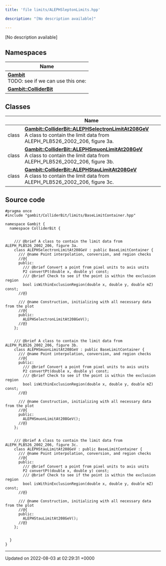 ```yaml
---
title: 'file limits/ALEPHSleptonLimits.hpp'

description: "[No description available]"

---
```







[No description available]

## Namespaces

| Name           |
| -------------- |
| **[Gambit](/documentation/code/gambit_sphinx/namespaces/namespacegambit/)** <br>TODO: see if we can use this one:  |
| **[Gambit::ColliderBit](/documentation/code/gambit_sphinx/namespaces/namespacegambit_1_1colliderbit/)**  |

## Classes

|                | Name           |
| -------------- | -------------- |
| class | **[Gambit::ColliderBit::ALEPHSelectronLimitAt208GeV](/documentation/code/gambit_sphinx/classes/classgambit_1_1colliderbit_1_1alephselectronlimitat208gev/)** <br>A class to contain the limit data from ALEPH_PLB526_2002_206, figure 3a.  |
| class | **[Gambit::ColliderBit::ALEPHSmuonLimitAt208GeV](/documentation/code/gambit_sphinx/classes/classgambit_1_1colliderbit_1_1alephsmuonlimitat208gev/)** <br>A class to contain the limit data from ALEPH_PLB526_2002_206, figure 3b.  |
| class | **[Gambit::ColliderBit::ALEPHStauLimitAt208GeV](/documentation/code/gambit_sphinx/classes/classgambit_1_1colliderbit_1_1alephstaulimitat208gev/)** <br>A class to contain the limit data from ALEPH_PLB526_2002_206, figure 3c.  |




## Source code

```
#pragma once
#include "gambit/ColliderBit/limits/BaseLimitContainer.hpp"

namespace Gambit {
  namespace ColliderBit {


    /// @brief A class to contain the limit data from ALEPH_PLB526_2002_206, figure 3a.
    class ALEPHSelectronLimitAt208GeV : public BaseLimitContainer {
      /// @name Point interpolation, conversion, and region checks
      //@{
      public:
        /// @brief Convert a point from pixel units to axis units
        P2 convertPt(double x, double y) const;
        /// @brief Check to see if the point is within the exclusion region
        bool isWithinExclusionRegion(double x, double y, double mZ) const;
      //@}

      /// @name Construction, initializing with all necessary data from the plot
      //@{
      public:
        ALEPHSelectronLimitAt208GeV();
      //@}
    };


    /// @brief A class to contain the limit data from ALEPH_PLB526_2002_206, figure 3b.
    class ALEPHSmuonLimitAt208GeV : public BaseLimitContainer {
      /// @name Point interpolation, conversion, and region checks
      //@{
      public:
        /// @brief Convert a point from pixel units to axis units
        P2 convertPt(double x, double y) const;
        /// @brief Check to see if the point is within the exclusion region
        bool isWithinExclusionRegion(double x, double y, double mZ) const;
      //@}

      /// @name Construction, initializing with all necessary data from the plot
      //@{
      public:
        ALEPHSmuonLimitAt208GeV();
      //@}
    };


    /// @brief A class to contain the limit data from ALEPH_PLB526_2002_206, figure 3c.
    class ALEPHStauLimitAt208GeV : public BaseLimitContainer {
      /// @name Point interpolation, conversion, and region checks
      //@{
      public:
        /// @brief Convert a point from pixel units to axis units
        P2 convertPt(double x, double y) const;
        /// @brief Check to see if the point is within the exclusion region
        bool isWithinExclusionRegion(double x, double y, double mZ) const;
      //@}

      /// @name Construction, initializing with all necessary data from the plot
      //@{
      public:
        ALEPHStauLimitAt208GeV();
      //@}
    };


  }
}
```


-------------------------------

Updated on 2022-08-03 at 02:29:31 +0000
